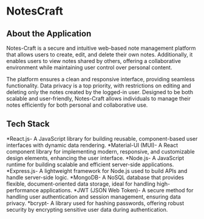 # NotesCraft

## About the Application
Notes-Craft is a secure and intuitive web-based note management platform that allows users to create, edit, and delete their own notes. Additionally, 
it enables users to view notes shared by others, offering a collaborative environment while maintaining user control over personal content.

The platform ensures a clean and responsive interface, providing seamless functionality. Data privacy is a top priority, with restrictions on editing and
deleting only the notes created by the logged-in user. Designed to be both scalable and user-friendly, Notes-Craft allows individuals to manage their notes
efficiently for both personal and collaborative use.

## Tech Stack

*React.js- A JavaScript library for building reusable, component-based user interfaces with dynamic data rendering.
*Material-UI (MUI)- A React component library for implementing modern, responsive, and customizable design elements, enhancing the user interface.
*Node.js- A JavaScript runtime for building scalable and efficient server-side applications.
*Express.js- A lightweight framework for Node.js used to build APIs and handle server-side logic.
*MongoDB- A NoSQL database that provides flexible, document-oriented data storage, ideal for handling high-performance applications.
*JWT (JSON Web Token)- A secure method for handling user authentication and session management, ensuring data privacy.
*bcrypt- A library used for hashing passwords, offering robust security by encrypting sensitive user data during authentication.

